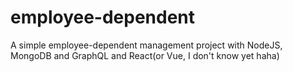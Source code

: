 # employee-dependent
A simple employee-dependent management project with NodeJS, MongoDB and GraphQL and React(or Vue, I don't know yet haha)
